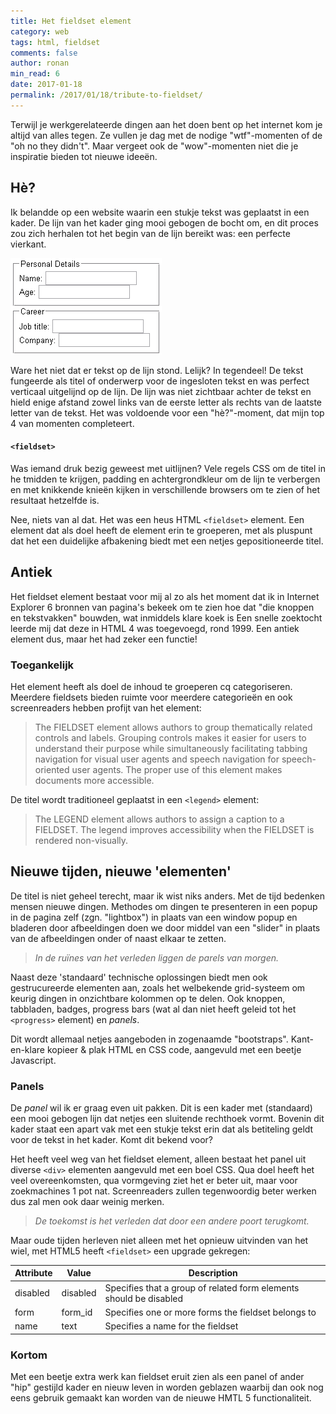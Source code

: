 ```yaml
---
title: Het fieldset element
category: web
tags: html, fieldset
comments: false
author: ronan
min_read: 6
date: 2017-01-18
permalink: /2017/01/18/tribute-to-fieldset/
---
```

Terwijl je werkgerelateerde dingen aan het doen bent op het internet kom je altijd van alles tegen. Ze vullen je dag met de nodige "wtf"-momenten of de "oh no they didn't". Maar vergeet ook de "wow"-momenten niet die je inspiratie bieden tot nieuwe ideeën.   

## Hè?
Ik belandde op een website waarin een stukje tekst was geplaatst in een kader. De lijn van het kader ging mooi gebogen de bocht om, en dit proces zou zich herhalen tot het begin van de lijn bereikt was: een perfecte vierkant.

![Fieldset](/assets/tribute-to-fieldset/html-fieldset.png)

Ware het niet dat er tekst op de lijn stond. Lelijk? In tegendeel! De tekst fungeerde als titel of onderwerp voor de ingesloten tekst en was perfect verticaal uitgelijnd op de lijn.
De lijn was niet zichtbaar achter de tekst en hield enige afstand zowel links van de eerste letter als rechts van de laatste letter van de tekst. Het was voldoende voor een "hè?"-moment, dat mijn top 4 van momenten completeert.

#### `<fieldset>`
Was iemand druk bezig geweest met uitlijnen? Vele regels CSS om de titel in he tmidden te krijgen, padding en achtergrondkleur om de lijn te verbergen en met knikkende knieën kijken in verschillende browsers om te zien of het resultaat hetzelfde is.

Nee, niets van al dat. Het was een heus HTML `<fieldset>` element. Een element dat als doel heeft de element erin te groeperen, met als pluspunt dat het een duidelijke afbakening biedt met een netjes gepositioneerde titel.

## Antiek
Het fieldset element bestaat voor mij al zo als het moment dat ik in Internet Explorer 6 bronnen van pagina's bekeek om te zien hoe dat "die knoppen en tekstvakken" bouwden, wat inmiddels klare koek is
Een snelle zoektocht leerde mij dat deze in HTML 4 was toegevoegd, rond 1999. Een antiek element dus, maar het had zeker een functie!

### Toegankelijk
Het element heeft als doel de inhoud te groeperen cq categoriseren. Meerdere fieldsets bieden ruimte voor meerdere categorieën en ook screenreaders hebben profijt van het element:

> The FIELDSET element allows authors to group thematically related controls and labels. Grouping controls makes it easier for users to understand their purpose while simultaneously facilitating tabbing navigation for visual user agents and speech navigation for speech-oriented user agents. The proper use of this element makes documents more accessible.

De titel wordt traditioneel geplaatst in een `<legend>` element:
> The LEGEND element allows authors to assign a caption to a FIELDSET. The legend improves accessibility when the FIELDSET is rendered non-visually.

## Nieuwe tijden, nieuwe 'elementen'
De titel is niet geheel terecht, maar ik wist niks anders. Met de tijd bedenken mensen nieuwe dingen.
Methodes om dingen te presenteren in een popup in de pagina zelf (zgn. "lightbox") in plaats van een window popup en bladeren door afbeeldingen doen we door middel van een "slider" in plaats van de afbeeldingen onder of naast elkaar te zetten.

> _In de ruïnes van het verleden liggen de parels van morgen._

Naast deze 'standaard' technische oplossingen biedt men ook gestrucureerde elementen aan, zoals het welbekende grid-systeem om keurig dingen in onzichtbare kolommen op te delen. Ook knoppen, tabbladen, badges, progress bars (wat al dan niet heeft geleid tot het `<progress>` element) en _panels_.

Dit wordt allemaal netjes aangeboden in zogenaamde "bootstraps". Kant-en-klare kopieer & plak HTML en CSS code, aangevuld met een beetje Javascript.

### Panels
De _panel_ wil ik er graag even uit pakken. Dit is een kader met (standaard) een mooi gebogen lijn dat netjes een sluitende rechthoek vormt. Bovenin dit kader staat een apart vak met een stukje tekst erin dat als betiteling geldt voor de tekst in het kader.
Komt dit bekend voor?

Het heeft veel weg van het fieldset element, alleen bestaat het panel uit diverse `<div>` elementen aangevuld met een boel CSS.
Qua doel heeft het veel overeenkomsten, qua vormgeving ziet het er beter uit, maar voor zoekmachines 1 pot nat. Screenreaders zullen tegenwoordig beter werken dus zal men ook daar weinig merken.

> _De toekomst is het verleden dat door een andere poort terugkomt._
  
Maar oude tijden herleven niet alleen met het opnieuw uitvinden van het wiel, met HTML5 heeft `<fieldset>` een upgrade gekregen:

| Attribute  | Value    | Description                                                        |
| -----------| ---------| ------------------------------------------------------------------ |
| disabled   | disabled | Specifies that a group of related form elements should be disabled |
| form       | form_id  | Specifies one or more forms the fieldset belongs to                |
| name       | text     | Specifies a name for the fieldset                                  |

### Kortom
Met een beetje extra werk kan fieldset eruit zien als een panel of ander "hip" gestijld kader en nieuw leven in worden geblazen waarbij dan ook nog eens gebruik gemaakt kan worden van de nieuwe HMTL 5 functionaliteit.